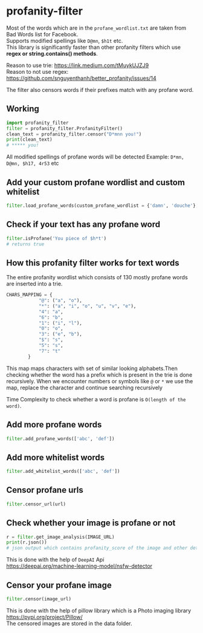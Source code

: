 # profanity-filter

Most of the words which are in the `profane_wordlist.txt` are taken from Bad Words list for Facebook. <br/>
Supports modified spellings like `D@mn`, `$h1t` etc. <br/>
This library is significantly faster than other profanity filters which use **regex or string.contains() methods**. <br/>

Reason to use trie: <https://link.medium.com/tMuykUJZJ9> <br/>
Reason to not use regex: <https://github.com/snguyenthanh/better_profanity/issues/14> <br/>

The filter also censors words if their prefixes match with any profane word. 

## Working

```python
import profanity_filter
filter = profanity_filter.ProfanityFilter()
clean_text = profanity_filter.censor("D*mnn you!")
print(clean_text) 
# ***** you!
```

All modified spellings of profane words will be detected
Example: `D*mn, D@mn, $h17, 4r53` etc

## Add your custom profane wordlist and custom whitelist
```python
filter.load_profane_words(custom_profane_wordlist = {'damn', 'douche'}, whitelist = {'shit'})
```

## Check if your text has any profane word
```python
filter.isProfane('You piece of $h*t')
# returns true
```

## How this profanity filter works for text words
The entire profanity wordlist which consists of 130 mostly profane words are inserted into a trie.
```python
CHARS_MAPPING = {
            "@": ("a", "o"),
            "*": ("a", "i", "o", "u", "v", "e"),
            "4": "a",
            "6": "b",
            "1": ("i", "l"),
            "0": "o",
            "3": ("e", "b"),
            "$": "s",
            "5": "s",
            "7": "t"
        }
```
This map maps characters with set of similar looking alphabets.Then checking whether the word has a prefix which is present in the trie is done recursively. When we encounter numbers or symbols like `@` or `*` we use the map, replace the character and continue searching recursively <br/>

Time Complexity to check whether a word is profane is `O(length of the word)`.

## Add more profane words
```python
filter.add_profane_words(['abc', 'def'])
```

## Add more whitelist words
```python
filter.add_whitelist_words(['abc', 'def'])
```

## Censor profane urls
```python
filter.censor_url(url)
```

## Check whether your image is profane or not
```python
r = filter.get_image_analysis(IMAGE_URL)
print(r.json())
# json output which contains profanity_score of the image and other details
```
This is done with the help of `DeepAI` Api <br/>
<https://deepai.org/machine-learning-model/nsfw-detector>

## Censor your profane image
```python
filter.censor(image_url)
```
This is done with the help of pillow library which is a Photo imaging library <br/>
<https://pypi.org/project/Pillow/> <br/>
The censored images are stored in the data folder.




